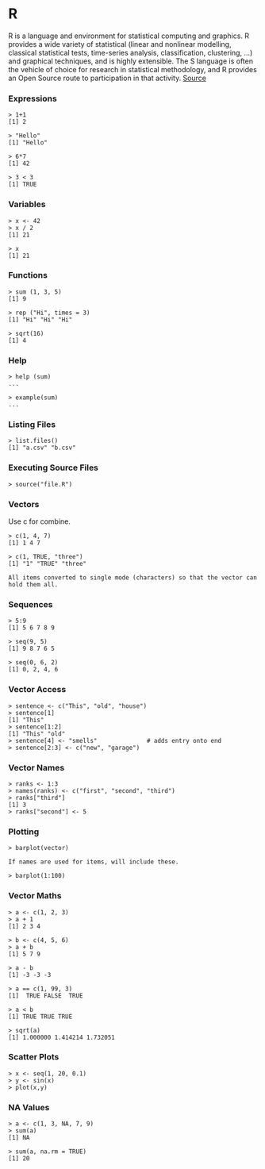 # R
R is a language and environment for statistical computing and graphics. R provides a wide variety of statistical (linear and nonlinear modelling, classical statistical tests, time-series analysis, classification, clustering, …) and graphical techniques, and is highly extensible. The S language is often the vehicle of choice for research in statistical methodology, and R provides an Open Source route to participation in that activity. [Source](https://www.r-project.org/about.html)

### Expressions
```
> 1+1
[1] 2

> "Hello"
[1] "Hello"

> 6*7
[1] 42

> 3 < 3
[1] TRUE
```

### Variables
```
> x <- 42
> x / 2
[1] 21

> x
[1] 21
```

### Functions
```
> sum (1, 3, 5)
[1] 9

> rep ("Hi", times = 3)
[1] "Hi" "Hi" "Hi"

> sqrt(16)
[1] 4
```

### Help
```
> help (sum)
...

> example(sum)
...
```

### Listing Files
```
> list.files()
[1] "a.csv" "b.csv"
```

### Executing Source Files
```
> source("file.R")
```

### Vectors
Use c for combine.
```
> c(1, 4, 7)
[1] 1 4 7

> c(1, TRUE, "three")
[1] "1" "TRUE" "three"

All items converted to single mode (characters) so that the vector can hold them all.
```

### Sequences
```
> 5:9
[1] 5 6 7 8 9

> seq(9, 5)
[1] 9 8 7 6 5

> seq(0, 6, 2)
[1] 0, 2, 4, 6
```

### Vector Access
```
> sentence <- c("This", "old", "house")
> sentence[1]
[1] "This"
> sentence[1:2]
[1] "This" "old"
> sentence[4] <- "smells"              # adds entry onto end
> sentence[2:3] <- c("new", "garage")
```

### Vector Names
```
> ranks <- 1:3
> names(ranks) <- c("first", "second", "third")
> ranks["third"]
[1] 3
> ranks["second"] <- 5
```

### Plotting
```
> barplot(vector)

If names are used for items, will include these.

> barplot(1:100)
```

### Vector Maths
```
> a <- c(1, 2, 3)
> a + 1
[1] 2 3 4

> b <- c(4, 5, 6)
> a + b
[1] 5 7 9

> a - b
[1] -3 -3 -3

> a == c(1, 99, 3)
[1]  TRUE FALSE  TRUE

> a < b
[1] TRUE TRUE TRUE

> sqrt(a)
[1] 1.000000 1.414214 1.732051
```

### Scatter Plots
```
> x <- seq(1, 20, 0.1)
> y <- sin(x)
> plot(x,y)
```

### NA Values
```
> a <- c(1, 3, NA, 7, 9)
> sum(a)
[1] NA

> sum(a, na.rm = TRUE)
[1] 20
```

